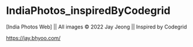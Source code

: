 # IndiaPhotos_inspiredByCodegrid
[India Photos Web] || All images © 2022 Jay Jeong || Inspired by Codegrid

https://jay.bhyoo.com/
